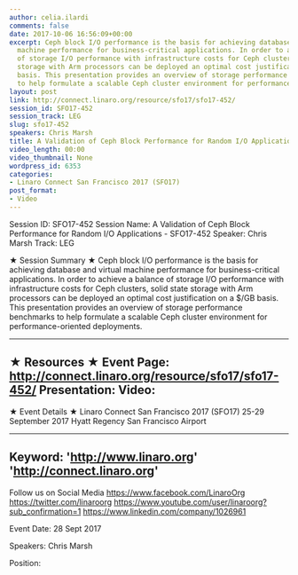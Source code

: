 ```yaml
---
author: celia.ilardi
comments: false
date: 2017-10-06 16:56:09+00:00
excerpt: Ceph block I/O performance is the basis for achieving database and virtual
  machine performance for business-critical applications. In order to achieve a balance
  of storage I/O performance with infrastructure costs for Ceph clusters, solid state
  storage with Arm processors can be deployed an optimal cost justification on a $/GB
  basis. This presentation provides an overview of storage performance benchmarks
  to help formulate a scalable Ceph cluster environment for performance-oriented deployments.
layout: post
link: http://connect.linaro.org/resource/sfo17/sfo17-452/
session_id: SFO17-452
session_track: LEG
slug: sfo17-452
speakers: Chris Marsh
title: A Validation of Ceph Block Performance for Random I/O Applications - SFO17-452
video_length: 00:00
video_thumbnail: None
wordpress_id: 6353
categories:
- Linaro Connect San Francisco 2017 (SFO17)
post_format:
- Video
---
```


Session ID: SFO17-452
Session Name: A Validation of Ceph Block Performance for Random I/O Applications - SFO17-452
Speaker: Chris Marsh
Track: LEG


★ Session Summary ★
Ceph block I/O performance is the basis for achieving database and virtual machine performance for business-critical applications. In order to achieve a balance of storage I/O performance with infrastructure costs for Ceph clusters, solid state storage with Arm processors can be deployed an optimal cost justification on a $/GB basis. This presentation provides an overview of storage performance benchmarks to help formulate a scalable Ceph cluster environment for performance-oriented deployments.

---------------------------------------------------
★ Resources ★
Event Page: http://connect.linaro.org/resource/sfo17/sfo17-452/
Presentation: 
Video: 
 ---------------------------------------------------

★ Event Details ★
Linaro Connect San Francisco 2017 (SFO17)
25-29 September 2017
Hyatt Regency San Francisco Airport

---------------------------------------------------
Keyword: 
'http://www.linaro.org'
'http://connect.linaro.org'
---------------------------------------------------
Follow us on Social Media
https://www.facebook.com/LinaroOrg
https://twitter.com/linaroorg
https://www.youtube.com/user/linaroorg?sub_confirmation=1
https://www.linkedin.com/company/1026961

Event Date: 28 Sept 2017

Speakers: Chris Marsh

Position: 

